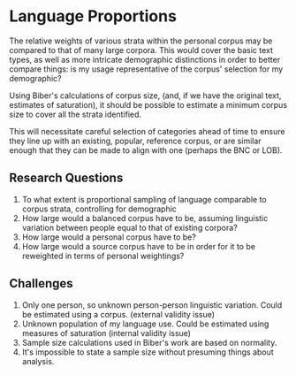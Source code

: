 Language Proportions
====================

The relative weights of various strata within the personal corpus may be compared to that of many large corpora.  This would cover the basic text types, as well as more intricate demographic distinctions in order to better compare things: is my usage representative of the corpus' selection for my demographic?

Using Biber's calculations of corpus size, (and, if we have the original text, estimates of saturation), it should be possible to estimate a minimum corpus size to cover all the strata identified.

This will necessitate careful selection of categories ahead of time to ensure they line up with an existing, popular, reference corpus, or are similar enough that they can be made to align with one (perhaps the BNC or LOB).

Research Questions
------------------

1. To what extent is proportional sampling of language comparable to corpus strata, controlling for demographic
2. How large would a balanced corpus have to be, assuming linguistic variation between people equal to that of existing corpora?
3. How large would a personal corpus have to be?
4. How large would a source corpus have to be in order for it to be reweighted in terms of personal weightings?

Challenges
----------

1. Only one person, so unknown person-person linguistic variation.  Could be estimated using a corpus. (external validity issue)
2. Unknown population of my language use.  Could be estimated using measures of saturation (internal validity issue)
3. Sample size calculations used in Biber's work are based on normality.
4. It's impossible to state a sample size without presuming things about analysis.

